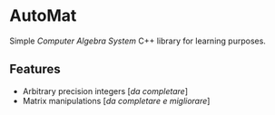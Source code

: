 # AutoMat
Simple _Computer Algebra System_ C++ library for learning purposes.

## Features
 - Arbitrary precision integers [_da completare_]
 - Matrix manipulations [_da completare e migliorare_]
